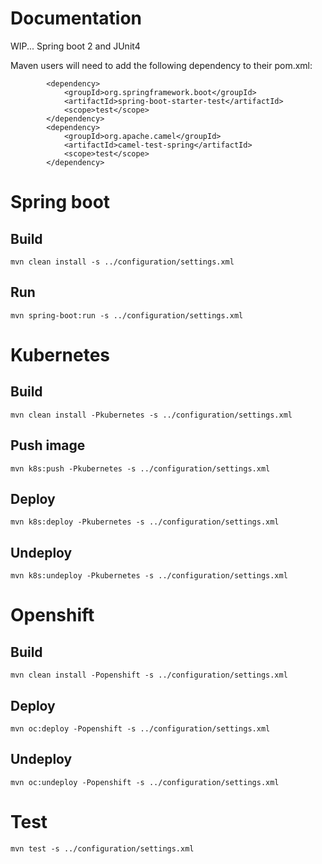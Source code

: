 

# Documentation

WIP... Spring boot 2 and JUnit4

Maven users will need to add the following dependency to their pom.xml:
```
        <dependency>
            <groupId>org.springframework.boot</groupId>
            <artifactId>spring-boot-starter-test</artifactId>
            <scope>test</scope>
        </dependency>
        <dependency>
            <groupId>org.apache.camel</groupId>
            <artifactId>camel-test-spring</artifactId>
            <scope>test</scope>
        </dependency>
```


# Spring boot

## Build
```
mvn clean install -s ../configuration/settings.xml
```

## Run
```
mvn spring-boot:run -s ../configuration/settings.xml
```


# Kubernetes

## Build
```
mvn clean install -Pkubernetes -s ../configuration/settings.xml
```

## Push image
```
mvn k8s:push -Pkubernetes -s ../configuration/settings.xml
```

## Deploy
```
mvn k8s:deploy -Pkubernetes -s ../configuration/settings.xml
```

## Undeploy
```
mvn k8s:undeploy -Pkubernetes -s ../configuration/settings.xml
```


# Openshift

## Build
```
mvn clean install -Popenshift -s ../configuration/settings.xml
```

## Deploy
```
mvn oc:deploy -Popenshift -s ../configuration/settings.xml
```

## Undeploy
```
mvn oc:undeploy -Popenshift -s ../configuration/settings.xml
```


# Test
```
mvn test -s ../configuration/settings.xml
```